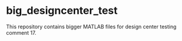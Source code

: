 # big_designcenter_test
This repository contains bigger MATLAB files for design center testing 
comment 17. 
